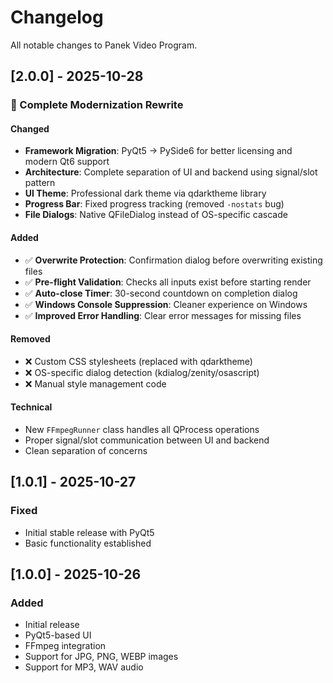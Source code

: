    # Changelog
   
   All notable changes to Panek Video Program.
   
   ## [2.0.0] - 2025-10-28
   
   ### 🎉 Complete Modernization Rewrite
   
   #### Changed
   - **Framework Migration**: PyQt5 → PySide6 for better licensing and modern Qt6 support
   - **Architecture**: Complete separation of UI and backend using signal/slot pattern
   - **UI Theme**: Professional dark theme via qdarktheme library
   - **Progress Bar**: Fixed progress tracking (removed `-nostats` bug)
   - **File Dialogs**: Native QFileDialog instead of OS-specific cascade
   
   #### Added
   - ✅ **Overwrite Protection**: Confirmation dialog before overwriting existing files
   - ✅ **Pre-flight Validation**: Checks all inputs exist before starting render
   - ✅ **Auto-close Timer**: 30-second countdown on completion dialog
   - ✅ **Windows Console Suppression**: Cleaner experience on Windows
   - ✅ **Improved Error Handling**: Clear error messages for missing files
   
   #### Removed
   - ❌ Custom CSS stylesheets (replaced with qdarktheme)
   - ❌ OS-specific dialog detection (kdialog/zenity/osascript)
   - ❌ Manual style management code
   
   #### Technical
   - New `FFmpegRunner` class handles all QProcess operations
   - Proper signal/slot communication between UI and backend
   - Clean separation of concerns
   
   ## [1.0.1] - 2025-10-27
   
   ### Fixed
   - Initial stable release with PyQt5
   - Basic functionality established
   
   ## [1.0.0] - 2025-10-26
   
   ### Added
   - Initial release
   - PyQt5-based UI
   - FFmpeg integration
   - Support for JPG, PNG, WEBP images
   - Support for MP3, WAV audio
